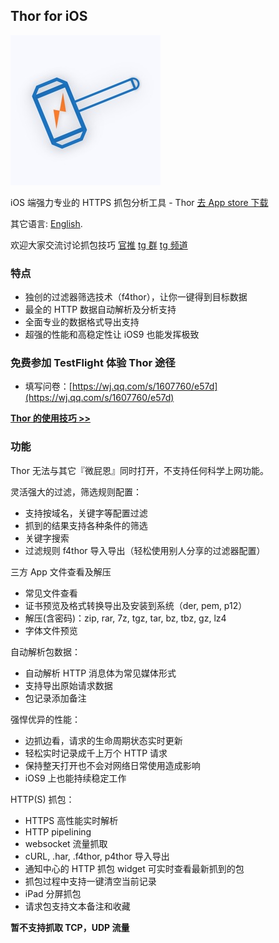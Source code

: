 ## Thor for iOS

![](thor_logo.jpg)

iOS 端强力专业的 HTTPS 抓包分析工具 - Thor
[去 App store 下载](https://itunes.apple.com/app/id1210562295)

其它语言: [English](README.md).


欢迎大家交流讨论抓包技巧
[官推](https://twitter.com/thor_pixelcyber)
[tg 群](https://t.me/thorshu)
[tg 频道](https://t.me/thornotice)


### 特点

- 独创的过滤器筛选技术（f4thor），让你一键得到目标数据
- 最全的 HTTP 数据自动解析及分析支持
- 全面专业的数据格式导出支持
- 超强的性能和高稳定性让 iOS9 也能发挥极致


### 免费参加 TestFlight 体验 Thor 途径

- 填写问卷：[https://wj.qq.com/s/1607760/e57d](https://wj.qq.com/s/1607760/e57d)

[**Thor 的使用技巧 >>**](demo-zh-Hans/demo_list.md)


### 功能

Thor 无法与其它『微屁恩』同时打开，不支持任何科学上网功能。

灵活强大的过滤，筛选规则配置：
- 支持按域名，关键字等配置过滤
- 抓到的结果支持各种条件的筛选
- 关键字搜索
- 过滤规则 f4thor 导入导出（轻松使用别人分享的过滤器配置）

三方 App 文件查看及解压
- 常见文件查看
- 证书预览及格式转换导出及安装到系统（der, pem, p12）
- 解压(含密码)：zip, rar, 7z, tgz, tar, bz, tbz, gz, lz4
- 字体文件预览

自动解析包数据：
- 自动解析 HTTP 消息体为常见媒体形式
- 支持导出原始请求数据
- 包记录添加备注

强悍优异的性能：
- 边抓边看，请求的生命周期状态实时更新
- 轻松实时记录成千上万个 HTTP 请求
- 保持整天打开也不会对网络日常使用造成影响
- iOS9 上也能持续稳定工作

HTTP(S) 抓包：
- HTTPS 高性能实时解析
- HTTP pipelining
- websocket 流量抓取
- cURL, .har, .f4thor, p4thor 导入导出
- 通知中心的 HTTP 抓包 widget 可实时查看最新抓到的包
- 抓包过程中支持一键清空当前记录
- iPad 分屏抓包
- 请求包支持文本备注和收藏


**暂不支持抓取 TCP，UDP 流量**